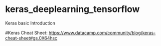 # keras_deeplearning_tensorflow
Keras basic Introduction

#Keras Cheat Sheet:
https://www.datacamp.com/community/blog/keras-cheat-sheet#gs.0X64hsc
